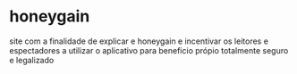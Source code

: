 # honeygain
 site com a finalidade de explicar e honeygain e incentivar os leitores e espectadores a utilizar o aplicativo para beneficio própio totalmente seguro e legalizado
